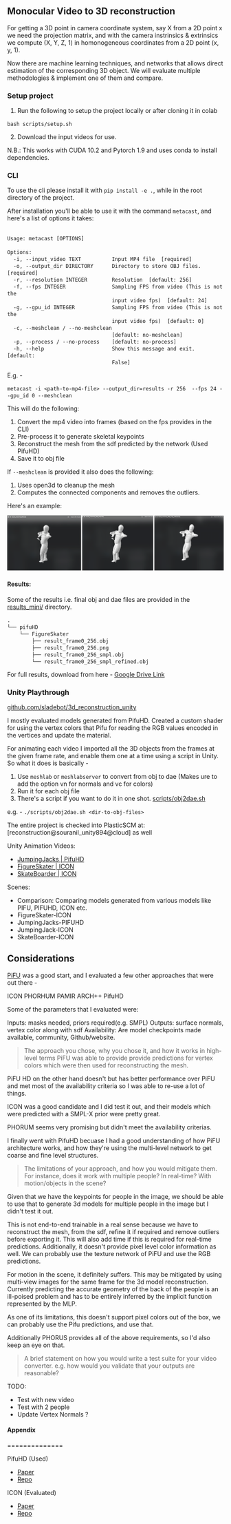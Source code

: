 ## Monocular Video to 3D reconstruction

For getting a 3D point in camera coordinate system, say X from a 2D point x we 
need the projection matrix, and with the camera instrinsics & extrinsics 
we compute (X, Y, Z, 1) in homonogeneous coordinates from a 2D point (x, y, 1).

Now there are machine learning techniques, and networks that 
allows direct estimation of the corresponding 3D object. We will evaluate multiple
methodologies & implement one of them and compare.


### Setup project

1. Run the following to setup the project locally or after cloning it in colab

```shell
bash scripts/setup.sh
```

2. Download the input videos for use.

N.B.: This works with CUDA 10.2 and Pytorch 1.9 and uses conda to install dependencies. 



### CLI

To use the cli please install it with `pip install -e .`, while in the root directory of the project.

After installation you'll be able to use it with the command `metacast`, and here's a list of options it takes: 

```shell

Usage: metacast [OPTIONS]

Options:
  -i, --input_video TEXT          Input MP4 file  [required]
  -o, --output_dir DIRECTORY      Directory to store OBJ files.  [required]
  -r, --resolution INTEGER        Resolution  [default: 256]
  -f, --fps INTEGER               Sampling FPS from video (This is not the
                                  input video fps)  [default: 24]
  -g, --gpu_id INTEGER            Sampling FPS from video (This is not the
                                  input video fps)  [default: 0]
  -c, --meshclean / --no-meshclean
                                  [default: no-meshclean]
  -p, --process / --no-process    [default: no-process]
  -h, --help                      Show this message and exit.  [default:
                                  False]
```

E.g. - 

```shell
metacast -i <path-to-mp4-file> --output_dir=results -r 256  --fps 24 --gpu_id 0 --meshclean
```

This will do the following:

1. Convert the mp4 video into frames (based on the fps provides in the CLI)
2. Pre-process it to generate skeletal keypoints
3. Reconstruct the mesh from the sdf predicted by the network (Used PifuHD)
4. Save it to obj file



If `--meshclean` is provided it also does the following:

1. Uses open3d to cleanup the mesh
2. Computes the connected components and removes the outliers.

Here's an example:

![Refine](images/refine.png)


#### Results:

Some of the results i.e. final obj and dae files are provided in the 
[results_mini/](results_mini) directory.

```shell
.
└── pifuHD
    └── FigureSkater
        ├── result_frame0_256.obj
        ├── result_frame0_256.png
        ├── result_frame0_256_smpl.obj
        └── result_frame0_256_smpl_refined.obj
```

For full results, download from here - [Google Drive Link](https://drive.google.com/drive/folders/1ieYxBUKYty26Vjr2NqEf9wnbeC6FcWHU?usp=sharing)

### Unity Playthrough

[github.com/sladebot/3d_reconstruction_unity](https://github.com/sladebot/3d_reconstruction_unity)

I mostly evaluated models generated from PifuHD. Created a custom shader
for using the vertex colors that Pifu for reading the RGB values encoded
in the vertices and update the material.

For animating each video I imported all the 3D objects from the frames at the given
frame rate, and enable them one at a time using a script in Unity. So what it
does is basically - 

1. Use `meshlab` or `meshlabserver` to convert from obj to dae (Makes ure to add the 
   option vn for normals and vc for colors)
2. Run it for each obj file
3. There's a script if you want to do it in one shot. [scripts/obj2dae.sh](scripts/obj2dae.sh)

e.g. - `./scripts/obj2dae.sh <dir-to-obj-files>`

The entire project is checked into PlasticSCM at: [reconstruction@souranil_unity894@cloud] as well


Unity Animation Videos:

* [JumpingJacks | PifuHD](videos/JumpingJacks-PifuHD.mov)
* [FigureSkater | ICON](videos/FigureSkater-ICON.mov)
* [SkateBoarder | ICON](videos/SkateBoarder-ICON.mov)

Scenes:
* Comparison: Comparing models generated from various models like PIFU, PIFUHD, ICON etc.
* FigureSkater-ICON
* JumpingJacks-PIFUHD
* JumpingJack-ICON
* SkateBoarder-ICON


## Considerations

[PiFU](https://arxiv.org/pdf/2004.00452.pdf) was a good start, and I evaluated a few other approaches that were out
there - 

ICON
PHORHUM
PAMIR
ARCH++
PifuHD

Some of the parameters that I evaluated were:

Inputs: masks needed, priors required(e.g. SMPL)
Outputs: surface normals, vertex color along with sdf
Availability: Are model checkpoints made available, community, Github/website.




> The approach you chose, why you chose it, and how it works in high-level terms
PiFU was able to provide provide predictions for vertex colors which were then used for reconstructing
the mesh. 

PiFU HD on the other hand doesn't but has better performance over PiFU and met most of the availability
criteria so I was able to re-use a lot of things. 

ICON was a good candidate and I did test it out, and their models which were predicted with a SMPL-X prior
were pretty great.

PHORUM seems very promising but didn't meet the availability criterias.

I finally went with PifuHD becuase I had a good understanding of how PiFU architecture works, and how they're
using the multi-level network to get coarse and fine level structures.

> The limitations of your approach, and how you would mitigate them. For instance,
does it work with multiple people? In real-time? With motion/objects in the scene?

Given that we have the keypoints for people in the image, we should be able to use that to generate 3d models
for multiple people in the image but I didn't test it out.

This is not end-to-end trainable in a real sense because we have to reconstruct the mesh, from the sdf, refine
it if required and remove outliers before exporting it. This will also add time if this is required for
real-time predictions. Additionally, it doesn't provide pixel level color information as well. We can probably
use the texture network of PiFU and use the RGB predictions. 

For motion in the scene, it definitely suffers. This may be mitigated by using multi-view images for the same 
frame for the 3d model reconstruction. Currently predicting the accurate geometry of the back of the people
is an ill-poised problem and has to be entirely inferred by the implicit function represented by the MLP.

As one of its limitations, this doesn't support pixel colors out of the box, we can probably use the Pifu predictions,
and use that.

Additionally PHORUS provides all of the above requirements, so I'd also keep an eye on that. 

> A brief statement on how you would write a test suite for your video converter.
e.g. how would you validate that your outputs are reasonable?










TODO:
* Test with new video
* Test with 2 people
* Update Vertex Normals ?


#### Appendix
==============

PifuHD (Used)

- [Paper](https://arxiv.org/pdf/2004.00452.pdf)
- [Repo](https://github.com/facebookresearch/pifuhd)

ICON (Evaluated)

- [Paper](https://arxiv.org/pdf/2112.09127.pdf)
- [Repo](https://github.com/yuliangxiu/icon)


